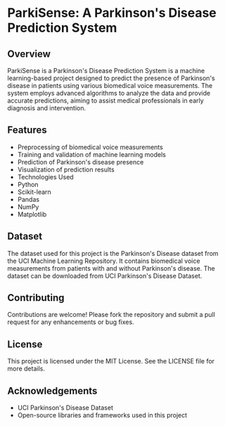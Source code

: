 # ParkiSense: A Parkinson's Disease Prediction System
## Overview
ParkiSense is a Parkinson's Disease Prediction System is a machine learning-based project designed to predict the presence of Parkinson's disease in patients using various biomedical voice measurements. The system employs advanced algorithms to analyze the data and provide accurate predictions, aiming to assist medical professionals in early diagnosis and intervention.

## Features
- Preprocessing of biomedical voice measurements
- Training and validation of machine learning models
- Prediction of Parkinson's disease presence
- Visualization of prediction results
- Technologies Used
- Python
- Scikit-learn
- Pandas
- NumPy
- Matplotlib
## Dataset
The dataset used for this project is the Parkinson's Disease dataset from the UCI Machine Learning Repository. It contains biomedical voice measurements from patients with and without Parkinson's disease. The dataset can be downloaded from UCI Parkinson's Disease Dataset.
## Contributing
Contributions are welcome! Please fork the repository and submit a pull request for any enhancements or bug fixes.

## License
This project is licensed under the MIT License. See the LICENSE file for more details.

## Acknowledgements
- UCI Parkinson's Disease Dataset
- Open-source libraries and frameworks used in this project
